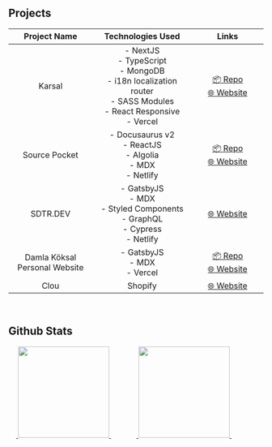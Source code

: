 ## Projects

|           Project Name<img width="441" height="1">           | Technologies Used        <img width="441" height="1">                                                                                               |        Links  <img width="441" height="1">     |
|:--------------------------------:|:-------------------------------------------------------------------------------------------------------------------------:|:-------------------:|
|              Karsal              | - NextJS<br>- TypeScript<br>- MongoDB<br>- i18n localization router<br>- SASS Modules<br>- React Responsive<br>- Vercel | [📦 Repo](https://github.com/damla/karsal)<br>[🌐 Website](https://karsal.vercel.app) |
|           Source Pocket          | - Docusaurus v2<br>- ReactJS<br>- Algolia<br>- MDX<br>- Netlify                                                                     |       [📦 Repo](https://github.com/Source-Pocket/source-pocket)<br>[🌐 Website](https://sourcepocket.io)      |
|             SDTR.DEV             | - GatsbyJS<br>- MDX<br>- Styled Components<br>- GraphQL<br>- Cypress<br>- Netlify                                       |       [🌐 Website](https://sdtrdev.netlify.app)      |
| Damla Köksal<br>Personal Website | - GatsbyJS<br>- MDX<br>- Vercel                                                                                         |       [📦 Repo](https://github.com/damla/damlakoksal-blog)<br>[🌐 Website](https://damlakoksal.com)      |
|               Clou               | Shopify                                                                                                                 | [🌐 Website](https://clou.shop) |
<br>

## Github Stats

<a href="https://github.com/damla">
<img width="15" height="1">
<img height="180em" src="https://github-readme-stats-eight-theta.vercel.app/api?username=damla&show_icons=true&theme=algolia&include_all_commits=true&count_private=true"/>
  <img width="50" height="1">
<img height="180em" src="https://github-readme-stats-eight-theta.vercel.app/api/top-langs/?username=damla&layout=compact&langs_count=10&theme=algolia"/>
<img width="15" height="1">
</a>
